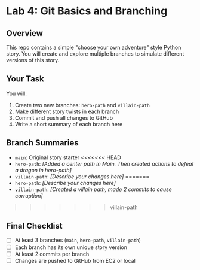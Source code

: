 # Lab 4: Git Basics and Branching

## Overview

This repo contains a simple "choose your own adventure" style Python story. You will create and explore multiple branches to simulate different versions of this story.

## Your Task

You will:
1. Create two new branches: `hero-path` and `villain-path`
2. Make different story twists in each branch
3. Commit and push all changes to GitHub
4. Write a short summary of each branch here

## Branch Summaries

- `main`: Original story starter
<<<<<<< HEAD
- `hero-path`: _[Added a center path in Main. Then created actions to defeat a dragon in hero-path]_
- `villain-path`: _[Describe your changes here]_
=======
- `hero-path`: _[Describe your changes here]_
- `villain-path`: _[Created a villain path, made 2 commits to cause corruption]_
>>>>>>> villain-path

## Final Checklist

- [ ] At least 3 branches (`main`, `hero-path`, `villain-path`)
- [ ] Each branch has its own unique story version
- [ ] At least 2 commits per branch
- [ ] Changes are pushed to GitHub from EC2 or local